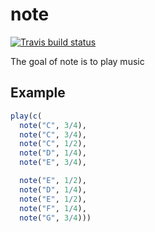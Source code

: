 # note
[![Travis build status](https://travis-ci.org/jimhester/note.svg?branch=master)](https://travis-ci.org/jimhester/note)

The goal of note is to play music

## Example

``` r
play(c(
  note("C", 3/4),
  note("C", 3/4),
  note("C", 1/2),
  note("D", 1/4),
  note("E", 3/4),

  note("E", 1/2),
  note("D", 1/4),
  note("E", 1/2),
  note("F", 1/4),
  note("G", 3/4)))
```
